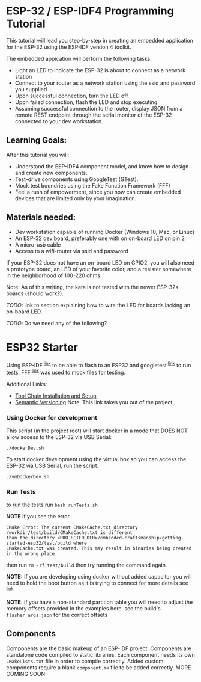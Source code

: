 # ESP-32 / ESP-IDF4 Programming Tutorial

This tutorial will lead you step-by-step in creating an embedded application for the ESP-32 using the ESP-IDF version 4 toolkit.

The embedded appication will perform the following tasks:
  - Light an LED to indicate the ESP-32 is about to connect as a network station
  - Connect to your router as a network station using the ssid and password you supplied
  - Upon successful connection, turn the LED off
  - Upon failed connection, flash the LED and stop executing
  - Assuming successful connection to the router, display JSON from a remote REST endpoint through the serial monitor of the ESP-32 connected to your dev workstation.

## Learning Goals:

After this tutorial you will:
 - Understand the ESP-IDF4 component model, and know how to design and create new components.
 - Test-drive components using GoogleTest (GTest).
 - Mock test boundries using the Fake Function Framework (FFF)
 - Feel a rush of empowerment, since you now can create embedded devices that are limited only by your imagination.

## Materials needed:

- Dev workstation capable of running Docker (Windows 10, Mac, or Linux)
- An ESP-32 dev board, preferably one with on on-board LED on pin 2
- A micro-usb cable
- Access to a wifi-router via ssid and password

If your ESP-32 does not have an on-board LED on GPIO2, you will also need a prototype board, an LED of your favorite color, and a resister somewhere in the neighborhood of 100-220 ohms.

Note:  As of this writing, the kata is not tested with the newer ESP-32s boards (should work?).

*TODO*: link to section explaining how to wire the LED for boards lacking an on-board LED.

*TODO*: Do we need any of the following?
# ESP32 Starter
Using ESP-IDF<sup> [link](https://github.com/espressif/esp-idf)</sup> to be able to flash to an ESP32
and googletest<sup> [link](https://github.com/google/googletest)</sup> to run tests.
 FFF<sup> [link](https://github.com/meekrosoft/fff)</sup> was used to mock files for testing.
<br/>

Additional Links:
 - [Tool Chain Installation and Setup](docs/setup.md)
 - [Semantic Versioning](https://github.com/PillarTechnology/embedded-craftsmanship/blob/master/docs/semverQuickStart.md)
Note:  This link takes you out of the project

### Using Docker for development

This script (in the project root) will start docker in a mode that DOES NOT allow access to the ESP-32 via USB Serial:

```
./dockerDev.sh
```

To start docker development using the virtual box so you can access the ESP-32 via USB Serial, run the script:

```
./vmDockerDev.sh
```

### **Run Tests**

to run the tests run `bash runTests.sh`

**NOTE** if you see the error

```
CMake Error: The current CMakeCache.txt directory /workdir/test/build/CMakeCache.txt is different 
than the directory <PROJECTFOLDER>/embedded-craftsmanship/getting-started-esp32/test/build where 
CMakeCache.txt was created. This may result in binaries being created in the wrong place.
```

then run `rm -rf test/build` then try running the command again


**NOTE:** If you are developing using docker without added capacitor you will need to hold the boot button as it is trying to connect for more details see <sup>[link](https://randomnerdtutorials.com/solved-failed-to-connect-to-esp32-timed-out-waiting-for-packet-header/)</sup>.

**NOTE:** if you have a non-standard partition table you will need to adjust the memory offsets provided in the examples here. see the build's `flasher_args.json` for the correct offsets


## Components

Components are the basic makeup of an ESP-IDF project. Components are standalone code compiled to static libraries.
Each component needs its own `CMakeLists.txt` file in order to compile correctly.
 Added custom components require a blank `component.mk` file to be added correctly.
 MORE COMING SOON
 
